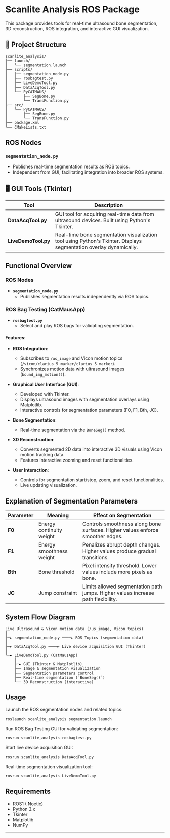 # Scanlite Analysis ROS Package

This package provides tools for real-time ultrasound bone segmentation, 3D reconstruction, ROS integration, and interactive GUI visualization.

## 📁 Project Structure

```
scanlite_analysis/
├── launch/
│   └── segmentation.launch
├── scripts/
│   ├── segmentation_node.py
│   ├── rosbagtest.py
│   ├── LiveDemoTool.py
│   ├── DataAcqTool.py
│   └── PyCATMAUS/
│       ├── SegBone.py
│       └── TransFunction.py
├── src/
│   └── PyCATMAUS/
│       ├── SegBone.py
│       └── TransFunction.py
├── package.xml
└── CMakeLists.txt
```

## ROS Nodes

### `segmentation_node.py`
- Publishes real-time segmentation results as ROS topics.
- Independent from GUI, facilitating integration into broader ROS systems.

## 🖥 GUI Tools (Tkinter)

| Tool                  | Description                                             |
|-----------------------|---------------------------------------------------------|
| **DataAcqTool.py**    | GUI tool for acquiring real-time data from ultrasound devices. Built using Python's Tkinter.|
| **LiveDemoTool.py**   | Real-time bone segmentation visualization tool using Python's Tkinter. Displays segmentation overlay dynamically.|


## Functional Overview

### **ROS Nodes**

- **`segmentation_node.py`**
  - Publishes segmentation results independently via ROS topics.

### ROS Bag Testing (CatMausApp)

- **`rosbagtest.py`**
  - Select and play ROS bags for validating segmentation.

#### Features:
- **ROS Integration**:
  - Subscribes to `/us_image` and Vicon motion topics (`/vicon/clarius_5_marker/clarius_5_marker`).
  - Synchronizes motion data with ultrasound images (`bound_img_motion()`).

- **Graphical User Interface (GUI)**:
  - Developed with Tkinter.
  - Displays ultrasound images with segmentation overlays using Matplotlib.
  - Interactive controls for segmentation parameters (F0, F1, Bth, JC).

- **Bone Segmentation**:
  - Real-time segmentation via the `BoneSeg()` method.

- **3D Reconstruction**:
  - Converts segmented 2D data into interactive 3D visuals using Vicon motion tracking data.
  - Features interactive zooming and reset functionalities.

- **User Interaction**:
  - Controls for segmentation start/stop, zoom, and reset functionalities.
  - Live updating visualization.

## Explanation of Segmentation Parameters

| Parameter | Meaning                     | Effect on Segmentation                           |
|-----------|-----------------------------|---------------------------------------------------|
| **F0**    | Energy continuity weight    | Controls smoothness along bone surfaces. Higher values enforce smoother edges. |
| **F1**    | Energy smoothness weight    | Penalizes abrupt depth changes. Higher values produce gradual transitions. |
| **Bth**   | Bone threshold              | Pixel intensity threshold. Lower values include more pixels as bone. |
| **JC**    | Jump constraint             | Limits allowed segmentation path jumps. Higher values increase path flexibility. |

## System Flow Diagram

```plaintext
Live Ultrasound & Vicon motion data (/us_image, Vicon topics)
│
├─► segmentation_node.py ────► ROS Topics (segmentation data)
│
├─► DataAcqTool.py ────► Live device acquisition GUI (Tkinter)
│
└─► LiveDemoTool.py (CatMausApp)
    │
    ├─► GUI (Tkinter & Matplotlib)
    ├── Image & segmentation visualization
    ├── Segmentation parameters control
    ├── Real-time segmentation (`BoneSeg()`)
    └── 3D Reconstruction (interactive)
```

## Usage

Launch the ROS segmentation nodes and related topics:
```bash
roslaunch scanlite_analysis segmentation.launch
```

Run ROS Bag Testing GUI for validating segmentation:
```bash
rosrun scanlite_analysis rosbagtest.py
```

Start live device acquisition GUI:
```bash
rosrun scanlite_analysis DataAcqTool.py
```

Real-time segmentation visualization tool:
```bash
rosrun scanlite_analysis LiveDemoTool.py
```

## Requirements

- ROS1 ( Noetic)
- Python 3.x
- Tkinter
- Matplotlib
- NumPy

---
